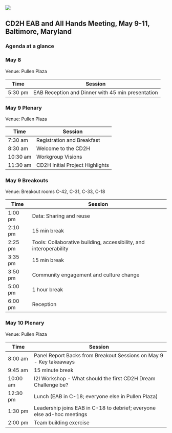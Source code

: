 ![](https://github.com/jmcmurry/closed-illustrations/blob/master/logos/cd2h-logos/cd2h_Letterhead_HEADER.jpg)

## CD2H EAB and All Hands Meeting, May 9-11, Baltimore, Maryland

### Agenda at a glance

### May 8 
Venue: Pullen Plaza

Time | Session
--|--|
5:30 pm | EAB Reception and Dinner with 45 min presentation

### May 9 Plenary
Venue: Pullen Plaza

Time | Session
--|--|
7:30 am | Registration and Breakfast
8:30 am | Welcome to the CD2H
10:30 am | Workgroup Visions
11:30 am | CD2H Initial Project Highlights

### May 9 Breakouts
Venue: Breakout rooms C-42, C-31, C-33, C-18

Time | Session
--|--|
1:00 pm | Data: Sharing and reuse
2:10 pm | 15 min break
2:25 pm | Tools: Collaborative building, accessibility, and interoperability
3:35 pm | 15 min break
3:50 pm | Community engagement and culture change
5:00 pm | 1 hour break
6:00 pm | Reception

### May 10 Plenary
Venue: Pullen Plaza

Time | Session
--|--|
8:00 am | Panel Report Backs from Breakout Sessions on May 9 - Key takeaways
9:45 am | 15 minute break
10:00 am | I2I Workshop - What should the first CD2H Dream Challenge be?
12:30 pm | Lunch (EAB in C-18; everyone else in Pullen Plaza)
1:30 pm | Leadership joins EAB in C-18 to debrief; everyone else ad-hoc meetings
2:00 pm | Team building exercise

